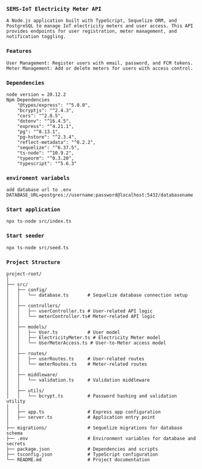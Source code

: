  
### `SEMS-IoT Electricity Meter API`
    A Node.js application built with TypeScript, Sequelize ORM, and PostgreSQL to manage IoT electricity meters and user access. This API provides endpoints for user registration, meter management, and notification toggling.

### `Features`
    User Management: Register users with email, password, and FCM tokens.
    Meter Management: Add or delete meters for users with access control.


### `Dependencies`
    node version = 20.12.2
    Npm Dependencies    
        "@types/express": "^5.0.0",
        "bcryptjs": "^2.4.3",
        "cors": "^2.8.5",
        "dotenv": "^16.4.5",
        "express": "^4.21.1",
        "pg": "^8.13.1",
        "pg-hstore": "^2.3.4",
        "reflect-metadata": "^0.2.2",
        "sequelize": "^6.37.5",
        "ts-node": "^10.9.2",
        "typeorm": "^0.3.20",
        "typescript": "^5.6.3"

### `enviroment variabels`  
    add database url to .env  
    DATABASE_URL=postgres://username:password@localhost:5432/databasename

### `Start application`  
    npx ts-node src/index.ts

### `Start seeder`  
    npx ts-node src/seed.ts


### `Project Structure`

    project-root/
    │
    ├── src/
    │   ├── config/
    │   │   └── database.ts       # Sequelize database connection setup
    │   │
    │   ├── controllers/
    │   │   ├── userController.ts # User-related API logic
    │   │   └── meterController.ts# Meter-related API logic
    │   │
    │   ├── models/
    │   │   ├── User.ts           # User model
    │   │   ├── ElectricityMeter.ts # Electricity Meter model
    │   │   └── UserMeterAccess.ts # User-to-Meter access model
    │   │
    │   ├── routes/
    │   │   ├── userRoutes.ts     # User-related routes
    │   │   └── meterRoutes.ts    # Meter-related routes
    │   │
    │   ├── middleware/
    │   │   └── validation.ts     # Validation middleware
    │   │
    │   ├── utils/
    │   │   └── bcrypt.ts         # Password hashing and validation utility
    │   │
    │   ├── app.ts                # Express app configuration
    │   ├── server.ts             # Application entry point
    │
    ├── migrations/               # Sequelize migrations for database schema
    ├── .env                      # Environment variables for database and secrets
    ├── package.json              # Dependencies and scripts
    ├── tsconfig.json             # TypeScript configuration
    └── README.md                 # Project documentation
